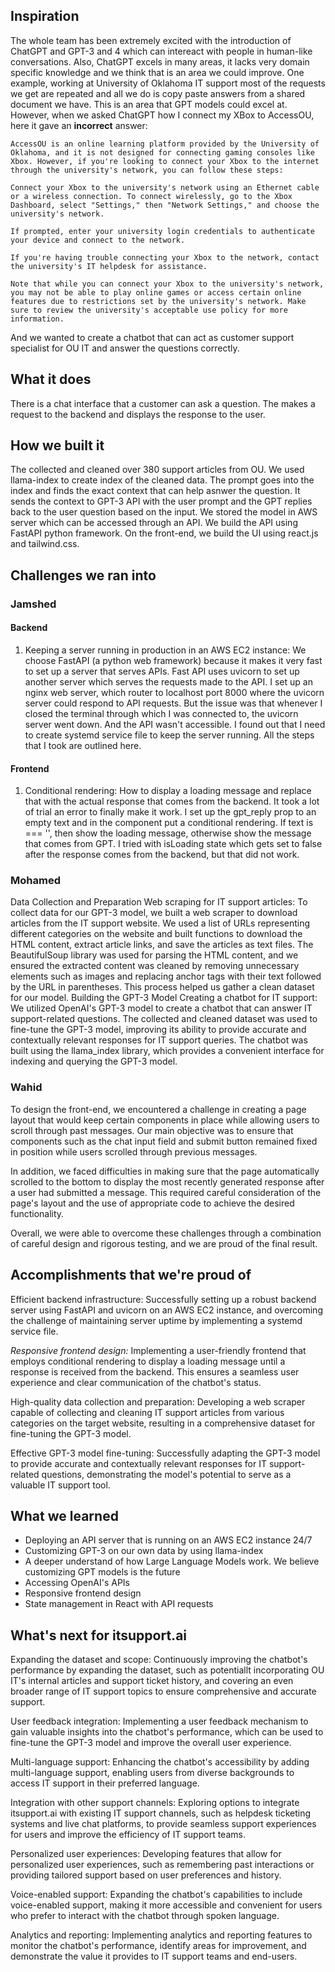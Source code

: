 ## Inspiration
The whole team has been extremely excited with the introduction of ChatGPT and GPT-3 and 4 which can intereact with people in human-like conversations. Also, ChatGPT excels in many areas, it lacks very domain specific knowledge and we think that is an area we could improve. One example, working at University of Oklahoma IT support most of the requests we get are repeated and all we do is copy paste answers from a shared document we have. This is an area that GPT models could excel at. However, when we asked ChatGPT how I connect my XBox to AccessOU, here it gave an **incorrect** answer: 
```
AccessOU is an online learning platform provided by the University of Oklahoma, and it is not designed for connecting gaming consoles like Xbox. However, if you're looking to connect your Xbox to the internet through the university's network, you can follow these steps:

Connect your Xbox to the university's network using an Ethernet cable or a wireless connection. To connect wirelessly, go to the Xbox Dashboard, select "Settings," then "Network Settings," and choose the university's network.

If prompted, enter your university login credentials to authenticate your device and connect to the network.

If you're having trouble connecting your Xbox to the network, contact the university's IT helpdesk for assistance.

Note that while you can connect your Xbox to the university's network, you may not be able to play online games or access certain online features due to restrictions set by the university's network. Make sure to review the university's acceptable use policy for more information.
```

And we wanted to create a chatbot that can act as customer support specialist for OU IT and answer the questions correctly. 
## What it does
There is a chat interface that a customer can ask a question. The makes a request to the backend and displays the response to the user. 
## How we built it
The collected and cleaned over 380 support articles from OU. We used llama-index to create index of the cleaned data. The prompt goes into the index and finds the exact context that can help asnwer the question. It sends the context to GPT-3 API with the user prompt and the GPT replies back to the user question based on the input. We stored the model in AWS server which can be accessed through an API. We build the API using FastAPI python framework. On the front-end, we build the UI using react.js and tailwind.css. 

## Challenges we ran into
### Jamshed
#### Backend
1. Keeping a server running in production in an AWS EC2 instance: We choose FastAPI (a python web framework) because it makes it very fast to set up a server that serves APIs. Fast API uses uvicorn to set up another server which serves the requests made to the API. I set up an nginx web server, which router to localhost port 8000 where the uvicorn server could respond to API requests. But the issue was that whenever I closed the terminal through which I was connected to, the uvicorn server went down. And the API wasn't accessible. I found out that I need to create systemd service file to keep the server running. All the steps that I took are outlined here.
#### Frontend
1. Conditional rendering: How to display a loading message and replace that with the actual response that comes from the backend. It took a lot of trial an error to finally make it work. I set up the gpt_reply prop to an empty text and in the component put a conditional rendering. If text is === '', then show the loading message, otherwise show the message that comes from GPT. I tried with isLoading state which gets set to false after the response comes from the backend, but that did not work.
### Mohamed
Data Collection and Preparation
Web scraping for IT support articles: To collect data for our GPT-3 model, we built a web scraper to download articles from the IT support website. We used a list of URLs representing different categories on the website and built functions to download the HTML content, extract article links, and save the articles as text files. The BeautifulSoup library was used for parsing the HTML content, and we ensured the extracted content was cleaned by removing unnecessary elements such as images and replacing anchor tags with their text followed by the URL in parentheses. This process helped us gather a clean dataset for our model.
Building the GPT-3 Model
Creating a chatbot for IT support: We utilized OpenAI's GPT-3 model to create a chatbot that can answer IT support-related questions. The collected and cleaned dataset was used to fine-tune the GPT-3 model, improving its ability to provide accurate and contextually relevant responses for IT support queries. The chatbot was built using the llama_index library, which provides a convenient interface for indexing and querying the GPT-3 model.


### Wahid
To design the front-end, we encountered a challenge in creating a page layout that would keep certain components in place while allowing users to scroll through past messages. Our main objective was to ensure that components such as the chat input field and submit button remained fixed in position while users scrolled through previous messages.

In addition, we faced difficulties in making sure that the page automatically scrolled to the bottom to display the most recently generated response after a user had submitted a message. This required careful consideration of the page's layout and the use of appropriate code to achieve the desired functionality.

Overall, we were able to overcome these challenges through a combination of careful design and rigorous testing, and we are proud of the final result.

## Accomplishments that we're proud of

Efficient backend infrastructure: Successfully setting up a robust backend server using FastAPI and uvicorn on an AWS EC2 instance, and overcoming the challenge of maintaining server uptime by implementing a systemd service file.

*Responsive frontend design:* Implementing a user-friendly frontend that employs conditional rendering to display a loading message until a response is received from the backend. This ensures a seamless user experience and clear communication of the chatbot's status.

High-quality data collection and preparation: Developing a web scraper capable of collecting and cleaning IT support articles from various categories on the target website, resulting in a comprehensive dataset for fine-tuning the GPT-3 model.

Effective GPT-3 model fine-tuning: Successfully adapting the GPT-3 model to provide accurate and contextually relevant responses for IT support-related questions, demonstrating the model's potential to serve as a valuable IT support tool.

## What we learned
- Deploying an API server that is running on an AWS EC2 instance 24/7
- Customizing GPT-3 on our own data by using llama-index
- A deeper understand of how Large Language Models work. We believe customizing GPT models is the future
- Accessing OpenAI's APIs
- Responsive frontend design
- State management in React with API requests 

## What's next for itsupport.ai
Expanding the dataset and scope: Continuously improving the chatbot's performance by expanding the dataset, such as potentiallt incorporating OU IT's internal articles and support ticket history, and covering an even broader range of IT support topics to ensure comprehensive and accurate support.

User feedback integration: Implementing a user feedback mechanism to gain valuable insights into the chatbot's performance, which can be used to fine-tune the GPT-3 model and improve the overall user experience.

Multi-language support: Enhancing the chatbot's accessibility by adding multi-language support, enabling users from diverse backgrounds to access IT support in their preferred language.

Integration with other support channels: Exploring options to integrate itsupport.ai with existing IT support channels, such as helpdesk ticketing systems and live chat platforms, to provide seamless support experiences for users and improve the efficiency of IT support teams.

Personalized user experiences: Developing features that allow for personalized user experiences, such as remembering past interactions or providing tailored support based on user preferences and history.

Voice-enabled support: Expanding the chatbot's capabilities to include voice-enabled support, making it more accessible and convenient for users who prefer to interact with the chatbot through spoken language.

Analytics and reporting: Implementing analytics and reporting features to monitor the chatbot's performance, identify areas for improvement, and demonstrate the value it provides to IT support teams and end-users.
